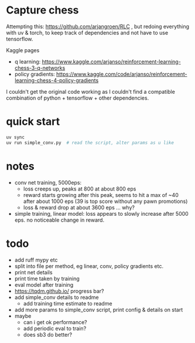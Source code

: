 # Capture chess

Attempting this: https://github.com/arjangroen/RLC , but redoing everything
with uv & torch, to keep track of dependencies and not have to use tensorflow.

Kaggle pages
- q learning: https://www.kaggle.com/arjanso/reinforcement-learning-chess-3-q-networks
- policy gradients: https://www.kaggle.com/code/arjanso/reinforcement-learning-chess-4-policy-gradients

I couldn't get the original code working as I couldn't find a compatible
combination of python + tensorflow + other dependencies.

# quick start
```sh
uv sync
uv run simple_conv.py  # read the script, alter params as u like
```

# notes
- conv net training, 5000eps:
    - loss creeps up, peaks at 800 at about 800 eps
    - reward starts growing after this peak, seems to hit a max of ~40
      after about 1000 eps (39 is top score without any pawn promotions)
    - loss & reward drop at about 3600 eps ... why?
- simple training, linear model: loss appears to slowly increase after 5000 eps.
  no noticeable change in reward.

# todo
- add ruff mypy etc
- split into file per method, eg linear, conv, policy gradients etc.
- print net details
- print time taken by training
- eval model after training
- https://tqdm.github.io/ progress bar?
- add simple_conv details to readme
    - add training time estimate to readme
- add more params to simple_conv script, print config & details on start
- maybe
    - can i get ok performance?
    - add periodic eval to train?
    - does sb3 do better?

